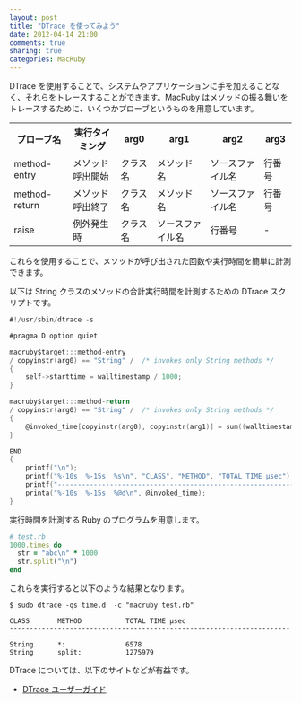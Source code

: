 ```yaml
---
layout: post
title: "DTrace を使ってみよう"
date: 2012-04-14 21:00
comments: true
sharing: true
categories: MacRuby
---
```


DTrace を使用することで、システムやアプリケーションに手を加えることなく、それらをトレースすることができます。MacRuby はメソッドの振る舞いをトレースするために、いくつかプローブというものを用意しています。

<table class="table">
<tr><th>プローブ名</th><th>実行タイミング</th><th>arg0</th><th>arg1</th><th>arg2</th><th>arg3</th></tr>
<tr><td>method-entry</td><td>メソッド呼出開始</td><td>クラス名</td><td>メソッド名</td><td>ソースファイル名</td><td>行番号</td></tr>
<td>method-return</td><td>メソッド呼出終了</td><td>クラス名</td><td>メソッド名</td><td>ソースファイル名</td><td>行番号</td></tr>
<td>raise</td><td>例外発生時</td><td>クラス名</td><td>ソースファイル名</td><td>行番号</td><td>-</td></tr>
</table>

これらを使用することで、メソッドが呼び出された回数や実行時間を簡単に計測できます。

以下は String クラスのメソッドの合計実行時間を計測するための DTrace スクリプトです。

```d
#!/usr/sbin/dtrace -s

#pragma D option quiet

macruby$target:::method-entry
/ copyinstr(arg0) == "String" /  /* invokes only String methods */
{
	self->starttime = walltimestamp / 1000;
}

macruby$target:::method-return
/ copyinstr(arg0) == "String" /  /* invokes only String methods */
{
	@invoked_time[copyinstr(arg0), copyinstr(arg1)] = sum((walltimestamp / 1000) - self->starttime);
}

END
{
    printf("\n");
    printf("%-10s  %-15s  %s\n", "CLASS", "METHOD", "TOTAL TIME µsec");
    printf("--------------------------------------------------------------------------------\n");
    printa("%-10s  %-15s  %@d\n", @invoked_time);
}
```

実行時間を計測する Ruby のプログラムを用意します。

```ruby
# test.rb
1000.times do
  str = "abc\n" * 1000
  str.split("\n")
end
```

これらを実行すると以下のような結果となります。

```
$ sudo dtrace -qs time.d  -c "macruby test.rb"

CLASS       METHOD           TOTAL TIME µsec
--------------------------------------------------------------------------------
String      *:               6578
String      split:           1275979
```

DTrace については、以下のサイトなどが有益です。

- [DTrace ユーザーガイド](http://docs.oracle.com/cd/E24845_01/html/E22189/toc.html)